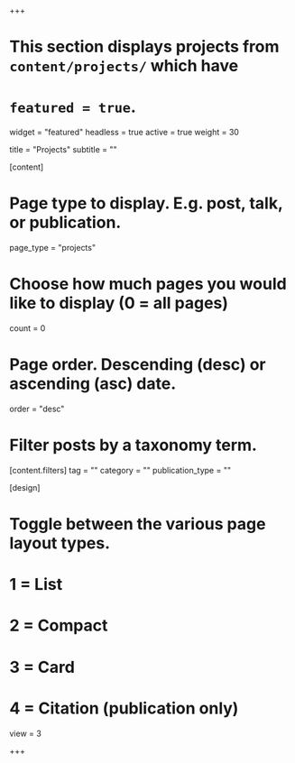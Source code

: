 +++
# This section displays projects from `content/projects/` which have
# `featured = true`.

widget = "featured"
headless = true
active = true
weight = 30

title = "Projects"
subtitle = ""

[content]
  # Page type to display. E.g. post, talk, or publication.
  page_type = "projects"

  # Choose how much pages you would like to display (0 = all pages)
  count = 0

  # Page order. Descending (desc) or ascending (asc) date.
  order = "desc"

  # Filter posts by a taxonomy term.
  [content.filters]
    tag = ""
    category = ""
    publication_type = ""

[design]
  # Toggle between the various page layout types.
  #   1 = List
  #   2 = Compact
  #   3 = Card
  #   4 = Citation (publication only)
  view = 3

+++
